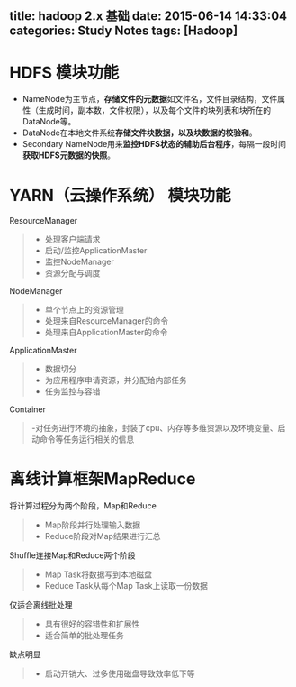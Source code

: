 title: hadoop 2.x 基础
date: 2015-06-14 14:33:04
categories: Study Notes
tags: [Hadoop]
---
# HDFS 模块功能
- NameNode为主节点，**存储文件的元数据**如文件名，文件目录结构，文件属性（生成时间，副本数，文件权限），以及每个文件的块列表和块所在的DataNode等。
- DataNode在本地文件系统**存储文件块数据，以及块数据的校验和**。
- Secondary NameNode用来**监控HDFS状态的辅助后台程序**，每隔一段时间**获取HDFS元数据的快照**。


# YARN（云操作系统） 模块功能
ResourceManager

> - 处理客户端请求
> - 启动/监控ApplicationMaster
> - 监控NodeManager
> - 资源分配与调度

NodeManager

> - 单个节点上的资源管理
> - 处理来自ResourceManager的命令
> - 处理来自ApplicationMaster的命令

ApplicationMaster

> - 数据切分
> - 为应用程序申请资源，并分配给内部任务
> - 任务监控与容错

Container

> -对任务进行环境的抽象，封装了cpu、内存等多维资源以及环境变量、启动命令等任务运行相关的信息

# 离线计算框架MapReduce

将计算过程分为两个阶段，Map和Reduce

> - Map阶段并行处理输入数据
> - Reduce阶段对Map结果进行汇总

Shuffle连接Map和Reduce两个阶段

> - Map Task将数据写到本地磁盘
> - Reduce Task从每个Map Task上读取一份数据

仅适合离线批处理

> - 具有很好的容错性和扩展性
> - 适合简单的批处理任务

缺点明显

> - 启动开销大、过多使用磁盘导致效率低下等
